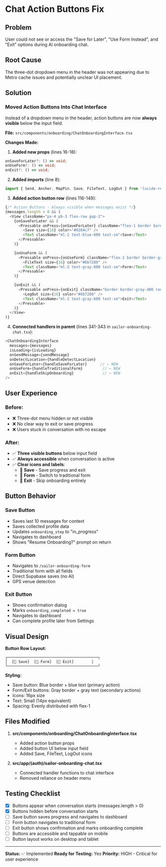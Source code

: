 # Chat Action Buttons Fix

## Problem
User could not see or access the "Save for Later", "Use Form Instead", and "Exit" options during AI onboarding chat.

## Root Cause
The three-dot dropdown menu in the header was not appearing due to Metro cache issues and potentially unclear UI placement.

## Solution

### Moved Action Buttons Into Chat Interface
Instead of a dropdown menu in the header, action buttons are now **always visible** below the input field.

**File:** `src/components/onboarding/ChatOnboardingInterface.tsx`

**Changes Made:**

1. **Added new props** (lines 16-18):
```typescript
onSaveForLater?: () => void;
onUseForm?: () => void;
onExit?: () => void;
```

2. **Added imports** (line 8):
```typescript
import { Send, Anchor, MapPin, Save, FileText, LogOut } from 'lucide-react-native';
```

3. **Added action button row** (lines 116-149):
```typescript
{/* Action Buttons - Always visible when messages exist */}
{messages.length > 0 && (
  <View className="px-4 pb-3 flex-row gap-2">
    {onSaveForLater && (
      <Pressable onPress={onSaveForLater} className="flex-1 border border-blue-600 rounded-lg py-2 px-3 flex-row items-center justify-center">
        <Save size={16} color="#0284c7" />
        <Text className="ml-2 text-blue-600 text-sm">Save</Text>
      </Pressable>
    )}

    {onUseForm && (
      <Pressable onPress={onUseForm} className="flex-1 border border-gray-400 rounded-lg py-2 px-3 flex-row items-center justify-center">
        <FileText size={16} color="#6b7280" />
        <Text className="ml-2 text-gray-600 text-sm">Form</Text>
      </Pressable>
    )}

    {onExit && (
      <Pressable onPress={onExit} className="border border-gray-400 rounded-lg py-2 px-3 flex-row items-center justify-center">
        <LogOut size={16} color="#6b7280" />
        <Text className="ml-2 text-gray-600 text-sm">Exit</Text>
      </Pressable>
    )}
  </View>
)}
```

4. **Connected handlers in parent** (lines 341-343 in `sailor-onboarding-chat.tsx`):
```typescript
<ChatOnboardingInterface
  messages={messages}
  isLoading={isLoading}
  onSendMessage={sendMessage}
  onDetectLocation={handleDetectLocation}
  onSaveForLater={handleSaveForLater}      // ← NEW
  onUseForm={handleTraditionalForm}         // ← NEW
  onExit={handleSkipOnboarding}             // ← NEW
/>
```

## User Experience

### Before:
- ❌ Three-dot menu hidden or not visible
- ❌ No clear way to exit or save progress
- ❌ Users stuck in conversation with no escape

### After:
- ✅ **Three visible buttons** below input field
- ✅ **Always accessible** when conversation is active
- ✅ **Clear icons and labels**:
  - 💾 **Save** - Save progress and exit
  - 📝 **Form** - Switch to traditional form
  - 🚪 **Exit** - Skip onboarding entirely

## Button Behavior

### Save Button
- Saves last 10 messages for context
- Saves collected profile data
- Updates `onboarding_step` to "in_progress"
- Navigates to dashboard
- Shows "Resume Onboarding?" prompt on return

### Form Button
- Navigates to `/sailor-onboarding-form`
- Traditional form with all fields
- Direct Supabase saves (no AI)
- GPS venue detection

### Exit Button
- Shows confirmation dialog
- Marks `onboarding_completed = true`
- Navigates to dashboard
- Can complete profile later from Settings

## Visual Design

**Button Row Layout:**
```
┌─────────────────────────────────────────┐
│  [💾 Save]  [📝 Form]  [🚪 Exit]        │
└─────────────────────────────────────────┘
```

**Styling:**
- Save button: Blue border + blue text (primary action)
- Form/Exit buttons: Gray border + gray text (secondary actions)
- Icons: 16px size
- Text: Small (14px equivalent)
- Spacing: Evenly distributed with flex-1

## Files Modified

1. **src/components/onboarding/ChatOnboardingInterface.tsx**
   - Added action button props
   - Added button UI below input field
   - Added Save, FileText, LogOut icons

2. **src/app/(auth)/sailor-onboarding-chat.tsx**
   - Connected handler functions to chat interface
   - Removed reliance on header menu

## Testing Checklist

- [x] Buttons appear when conversation starts (messages.length > 0)
- [x] Buttons hidden before conversation starts
- [ ] Save button saves progress and navigates to dashboard
- [ ] Form button navigates to traditional form
- [ ] Exit button shows confirmation and marks onboarding complete
- [ ] Buttons are accessible and tappable on mobile
- [ ] Button layout works on desktop and tablet

---

**Status:** ✅ Implemented
**Ready for Testing:** Yes
**Priority:** HIGH - Critical for user experience
